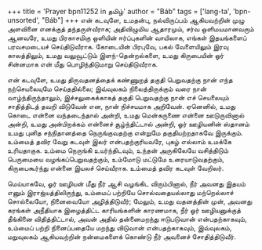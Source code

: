+++
title = 'Prayer bpn11252 in தமிழ்'
author = "Báb"
tags = ['lang-ta', 'bpn-unsorted', "Báb"]
+++
என் கடவுளே, உமதன்பு, நல்விருப்பம் ஆகியவற்றின் முழு அளவினை எனக்குத் தந்தருள்வீராக; அதிவிழுமிய ஆதாரமும், சர்வ ஒளிமயமானவரும் ஆனவரே, உமது பிரகாசமிகு ஒளியின் ஈர்ப்புகளின் வாயிலாக, எங்கள் இதயங்களைப் பரவசமடையச் செய்திடுவீராக. கோடையின் பிரபுவே, பகல் வேளையிலும் இரவு காலத்திலும், உமது வலுவூட்டும் இளந்-தென்றல்களை, உமது கிருபையின் ஓர் சின்னமாக என் மீது பொழிந்திடுமாறு செய்திடுவீராக.

என் கடவுளே, உமது திருவதனத்தைக் கண்ணுறத் தகுதி பெறுவதற்கு நான் எந்த நற்செயலையுமே செய்ததில்லை; இவ்வுலகம் நிலைத்திருக்கும் வரை நான் வாழ்ந்திருந்தாலும், இச்சலுகைக்காகத் தகுதி பெறுவதற்கு நான் எச் செயலையும் சாதித்திடத்  தவறி விடுவேன் என, நான் நிச்சயமாக அறிவேன். ஏனெனில், உமது   கொடை என்னை வந்தடைந்தால் அன்றி, உமது  மென்கருணை என்னை ஊடுருவினால் அன்றி, உமது அன்பிறக்கம் என்னைச் சூழ்ந்திட்டால் அன்றி,  ஓர் ஊழியனின் ஸ்தானம் உமது புனித சந்நிதானத்தை நெருங்குவதற்கு என்றுமே தகுதியற்றதாகவே இருக்கும்.   உம்மைத்  தவிர வேறு கடவுள் இலர் என்பதற்குரியவரே, புகழ் எல்லாம் உமக்கே உரியதாகுக. உம்மை நெருங்கி உயர்ந்திடவும், உந்தன் அருகிலேயே வசித்திடும் பெருமையை வழங்கப்பெறுவதற்கும், உம்மோடு  மட்டுமே உரையாடுவதற்கும், கிருபைகூர்ந்து என்னை இயலச் செய்வீராக. உம்மைத் தவிர கடவுள் வேறிலர்.

மெய்யாகவே, ஓர் ஊழியன் மீது நீர் ஆசி வழங்கிட விரும்பினால், நீர் அவனது இதயம் எனும் இராஜ்யத்திலிருந்து, உம்மைப் பற்றியே சொல்வதையல்லாது மற்றெல்லாச் சொல்லையோ, நினைவையோ அழித்திடுவீர்; மேலும், உமது  வதனத்தின் முன், அவனது கரங்கள் அநீதியாக இழைத்திட்ட  காரியங்களின் காரணமாக, நீர் ஓர் ஊழியனுக்குத் தீங்கினை  விதித்திட்டால், அவன் அதில் தன்னைமறந்து ஈடுபடுவான் என்பதற்காகவும்,  உம்மைப்  பற்றி நினைப்பதையே மறந்து விடுவான் என்பதற்காகவும், இவ்வுலகம், மறுவுலகம் ஆகியவற்றின் நன்மைகளைக் கொண்டு நீர் அவனைச் சோதித்திடுவீர்.
